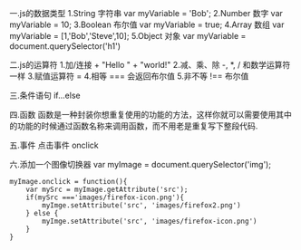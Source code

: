 一.js的数据类型
    1.String 字符串     var myVariable = 'Bob';
    2.Number 数字       var myVariable = 10;
    3.Boolean 布尔值    var myVariable = true;
    4.Array 数组        var myVariable = [1,'Bob','Steve',10];
    5.Object 对象       var myVariable = document.querySelector('h1')

二.js的运算符
    1.加/连接           + "Hello " + "world!"
    2.减、乘、除         -, *, / 和数学运算符一样
    3.赋值运算符         = 
    4.相等              === 会返回布尔值
    5.非不等            !== 布尔值

三.条件语句
    if...else

四.函数
    函数是一种封装你想重复使用的功能的方法，这样你就可以需要使用其中的功能的时候通过函数名称来调用函数，而不用老是重复写下整段代码.

五.事件
    点击事件 onclick

六.添加一个图像切换器
    var myImage = document.querySelector('img');

    myImage.onclick = function(){
        var mySrc = myImage.getAttribute('src');
        if(mySrc ==='images/firefox-icon.png'){
            myImge.setAttribute('src', 'images/firefox2.png')
        } else {
            myImge.setAttribute('src', 'images/firefox-icon.png')
        }
    }

